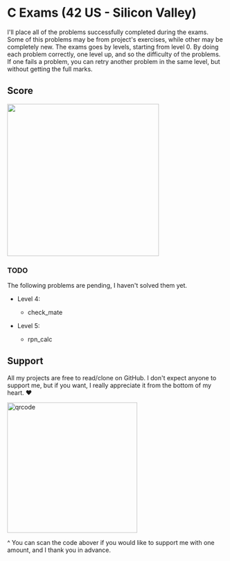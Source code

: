 # C Exams (42 US - Silicon Valley)

I'll place all of the problems successfully completed during the exams.
Some of this problems may be from project's exercises, while other may be
completely new. The exams goes by levels, starting from level 0.
By doing each problem correctly, one level up, and so the difficulty of
the problems. If one fails a problem, you can retry another problem in
the same level, but without getting the full marks.

## Score

<img src="resources/c-exam-finalmark.png" width="350" />

### TODO

The following problems are pending, I haven't solved them yet.

* Level 4:
	- check_mate

* Level 5:
	- rpn_calc

## Support

All my projects are free to read/clone on GitHub. I don't expect anyone to support me,
but if you want, I really appreciate it from the bottom of my heart. ❤️

<img alt="qrcode" src="https://user-images.githubusercontent.com/11222980/136663961-d09d6901-8106-4758-aeaa-5883b89c8726.png" style="height: 300px; width: auto;" />

^ You can scan the code abover if you would like to support me with one amount, and I thank you in advance.

